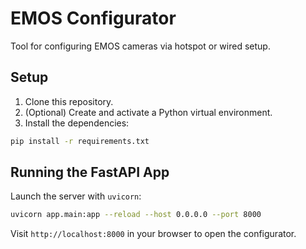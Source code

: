 # EMOS Configurator

Tool for configuring EMOS cameras via hotspot or wired setup.

## Setup

1. Clone this repository.
2. (Optional) Create and activate a Python virtual environment.
3. Install the dependencies:

```bash
pip install -r requirements.txt
```

## Running the FastAPI App

Launch the server with `uvicorn`:

```bash
uvicorn app.main:app --reload --host 0.0.0.0 --port 8000
```

Visit `http://localhost:8000` in your browser to open the configurator.

